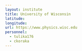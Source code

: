 ```yaml
---
layout: institute
title: University of Wisconsin
latitude:
longitude:
url: https://www.physics.wisc.edu
personnel:
  - tulika176
  - ckoraka
---
```


